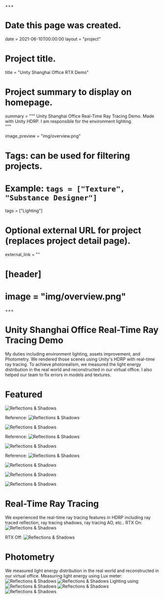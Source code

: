 +++
# Date this page was created.
date = 2021-06-10T00:00:00
layout = "project"

# Project title.
title = "Unity Shanghai Office RTX Demo"

# Project summary to display on homepage.
summary = """
Unity Shanghai Office Real-Time Ray Tracing Demo. Made with Unity HDRP.
I am responsible for the environment lighting.  
 """
 
image_preview = "img/overview.png"

# Tags: can be used for filtering projects.
# Example: `tags = ["Texture", "Substance Designer"]`
tags = ["Lighting"]

# Optional external URL for project (replaces project detail page).
external_link = ""

# [header]
# image = "img/overview.png"

+++

# Unity Shanghai Office Real-Time Ray Tracing Demo
My duties including environment lighting, assets improvement, and Photometry.
We rendered those scenes using Unity's HDRP with real-time ray tracing. To achieve photorealism, we measured the light energy distribution in the real world and reconstructed in our virtual office. I also helped our team to fix errors in models and textures. 

# Featured
![Reflections & Shadows](img/featured_01.png)

Reference:
![Reflections & Shadows](img/ref_01.jpeg)

![Reflections & Shadows](img/featured_02.png)

Reference:
![Reflections & Shadows](img/ref_02.jpeg)

![Reflections & Shadows](img/featured_06.png)

Reference:
![Reflections & Shadows](img/ref_06.jpeg)

![Reflections & Shadows](img/featured_03.png)

![Reflections & Shadows](img/featured_04.png)

![Reflections & Shadows](img/featured_05.png)

# Real-Time Ray Tracing
We experienced the real-time ray tracing features in HDRP including ray traced reflection, ray tracing shadows, ray tracing AO, etc..
RTX On:
 ![Reflections & Shadows](img/RTX_On.png)
 
 RTX Off:
 ![Reflections & Shadows](img/RTX_Off.png)

# Photometry
We measured light energy distribution in the real world and reconstructed in our virtual office.
Measuring light energy using Lux meter:
 ![Reflections & Shadows](img/LuxMeter_01.jpeg)
 ![Reflections & Shadows](img/LuxMeter_02.jpeg)
 Lighting using  
 ![Reflections & Shadows](img/Relight_01.png)
 ![Reflections & Shadows](img/Relight_02.png)
 ![Reflections & Shadows](img/Relight_03.png)


